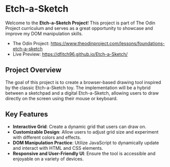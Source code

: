 # Etch-a-Sketch

Welcome to the __Etch-a-Sketch Project__! This project is part of The Odin Project curriculum and serves as a great opportunity to showcase and improve my DOM manipulation skills.

- The Odin Project: https://www.theodinproject.com/lessons/foundations-etch-a-sketch
- Live Preview: https://dfitch96.github.io/Etch-a-Sketch/

## Project Overview
The goal of this project is to create a browser-based drawing tool inspired by the classic Etch-a-Sketch toy. The implementation will be a hybrid between a sketchpad and a digital Etch-a-Sketch, allowing users to draw directly on the screen using their mouse or keyboard.

## Key Features
- **Interactive Grid**: Create a dynamic grid that users can draw on.
- **Customizable Design**: Allow users to adjust grid size and experiment with different colors and effects.
- **DOM Manipulation Practice**: Utilize JavaScript to dynamically update and interact with HTML and CSS elements.
- **Responsive and User-Friendly UI**: Ensure the tool is accessible and enjoyable on a variety of devices.
